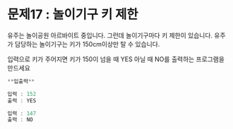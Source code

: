 # 문제17 : 놀이기구 키 제한

유주는 놀이공원 아르바이트 중입니다. 그런데 놀이기구마다 키 제한이 있습니다.
유주가 담당하는 놀이기구는 키가 150cm이상만 탈 수 있습니다.

입력으로 키가 주어지면 키가 150이 넘을 때 YES 아닐 때 NO를 출력하는 프로그램을 만드세요

```jsx
**입출력**

입력 : 152
출력 : YES

입력 : 147
출력 : NO
```